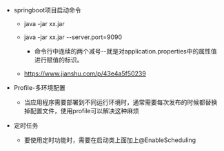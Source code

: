 - springboot项目启动命令

	- java -jar xx.jar

	- java -jar xx.jar --server.port=9090

		- 命令行中连续的两个减号--就是对application.properties中的属性值进行赋值的标识。

	- https://www.jianshu.com/p/43e4a5f50239

- Profile-多环境配置

	- 当应用程序需要部署到不同运行环境时，通常需要每次发布的时候都替换掉配置文件，使用profile可以解决这种麻烦

- 定时任务

	- 要使用定时功能时，需要在启动类上面加上@EnableScheduling
